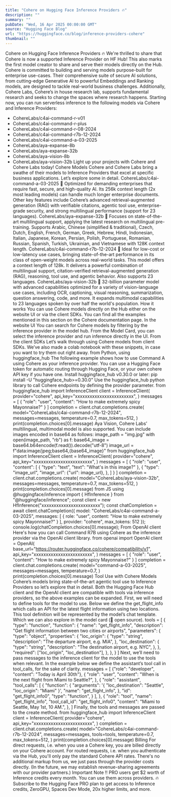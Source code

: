 ```yaml
---
title: "Cohere on Hugging Face Inference Providers 🔥"
description: ""
summary: ""
pubDate: "Wed, 16 Apr 2025 00:00:00 GMT"
source: "Hugging Face Blog"
url: "https://huggingface.co/blog/inference-providers-cohere"
thumbnail: ""
---
```


Cohere on Hugging Face Inference Providers 🔥
We're thrilled to share that Cohere is now a supported Inference Provider on HF Hub! This also marks the first model creator to share and serve their models directly on the Hub.
Cohere is committed to building and serving models purpose-built for enterprise use-cases. Their comprehensive suite of secure AI solutions, from cutting-edge Generative AI to powerful Embeddings and Ranking models, are designed to tackle real-world business challenges. Additionally, Cohere Labs, Cohere’s in house research lab, supports fundamental research and seeks to change the spaces where research happens.
Starting now, you can run serverless inference to the following models via Cohere and Inference Providers:
- CohereLabs/c4ai-command-r-v01
- CohereLabs/c4ai-command-r-plus
- CohereLabs/c4ai-command-r-08-2024
- CohereLabs/c4ai-command-r7b-12-2024
- CohereLabs/c4ai-command-a-03-2025
- CohereLabs/aya-expanse-8b
- CohereLabs/aya-expanse-32b
- CohereLabs/aya-vision-8b
- CohereLabs/aya-vision-32b
Light up your projects with Cohere and Cohere Labs today!
Cohere Models
Cohere and Cohere Labs bring a swathe of their models to Inference Providers that excel at specific business applications. Let’s explore some in detail.
CohereLabs/c4ai-command-a-03-2025 🔗
Optimized for demanding enterprises that require fast, secure, and high-quality AI. Its 256k context length (2x most leading models) can handle much longer enterprise documents. Other key features include Cohere’s advanced retrieval-augmented generation (RAG) with verifiable citations, agentic tool use, enterprise-grade security, and strong multilingual performance (support for 23 languages).
CohereLabs/aya-expanse-32b 🔗
Focuses on state-of-the-art multilingual support, applying the latest research on multilingual pre-training. Supports Arabic, Chinese (simplified & traditional), Czech, Dutch, English, French, German, Greek, Hebrew, Hindi, Indonesian, Italian, Japanese, Korean, Persian, Polish, Portuguese, Romanian, Russian, Spanish, Turkish, Ukrainian, and Vietnamese with 128K context length.
CohereLabs/c4ai-command-r7b-12-2024 🔗
Ideal for low-cost or low-latency use cases, bringing state-of-the-art performance in its class of open-weight models across real-world tasks. This model offers a context length of 128k. It delivers a powerful combination of multilingual support, citation-verified retrieval-augmented generation (RAG), reasoning, tool use, and agentic behavior. Also supports 23 languages.
CohereLabs/aya-vision-32b 🔗
32-billion parameter model with advanced capabilities optimized for a variety of vision-language use cases, including OCR, captioning, visual reasoning, summarization, question answering, code, and more. It expands multimodal capabilities to 23 languages spoken by over half the world's population.
How it works
You can use Cohere models directly on the Hub either on the website UI or via the client SDKs.
You can find all the examples mentioned in this section on the Cohere documentation page.
In the website UI
You can search for Cohere models by filtering by the inference provider in the model hub.
From the Model Card, you can select the inference provider and run inference directly in the UI.
From the client SDKs
Let’s walk through using Cohere models from client SDKs. We’ve also made a colab notebook with these snippets, in case you want to try them out right away.
from Python, using huggingface_hub
The following example shows how to use Command A using Cohere as your inference provider. You can use a Hugging Face token for automatic routing through Hugging Face, or your own cohere API key if you have one.
Install huggingface_hub
v0.30.0 or later:
pip install -U "huggingface_hub>=0.30.0"
Use the huggingface_hub
python library to call Cohere endpoints by defining the provider
parameter.
from huggingface_hub import InferenceClient
client = InferenceClient(
provider="cohere",
api_key="xxxxxxxxxxxxxxxxxxxxxxxx",
)
messages = [
{
"role": "user",
"content": "How to make extremely spicy Mayonnaise?"
}
]
completion = client.chat.completions.create(
model="CohereLabs/c4ai-command-r7b-12-2024",
messages=messages,
temperature=0.7,
max_tokens=512,
)
print(completion.choices[0].message)
Aya Vision, Cohere Labs’ multilingual, multimodal model is also supported. You can include images encoded in base64 as follows:
image_path = "img.jpg"
with open(image_path, "rb") as f:
base64_image = base64.b64encode(f.read()).decode("utf-8")
image_url = f"data:image/jpeg;base64,{base64_image}"
from huggingface_hub import InferenceClient
client = InferenceClient(
provider="cohere",
api_key="xxxxxxxxxxxxxxxxxxxxxxxx",
)
messages = [
{
"role": "user",
"content": [
{
"type": "text",
"text": "What's in this image?"
},
{
"type": "image_url",
"image_url": {"url": image_url},
},
]
}
]
completion = client.chat.completions.create(
model="CohereLabs/aya-vision-32b",
messages=messages,
temperature=0.7,
max_tokens=512,
)
print(completion.choices[0].message)
from JS using @huggingface/inference
import { HfInference } from "@huggingface/inference";
const client = new HfInference("xxxxxxxxxxxxxxxxxxxxxxxx");
const chatCompletion = await client.chatCompletion({
model: "CohereLabs/c4ai-command-a-03-2025",
messages: [
{
role: "user",
content: "How to make extremely spicy Mayonnaise?"
}
],
provider: "cohere",
max_tokens: 512
});
console.log(chatCompletion.choices[0].message);
From OpenAI client
Here's how you can call Command R7B using Cohere as the inference provider via the OpenAI client library.
from openai import OpenAI
client = OpenAI(
base_url="https://router.huggingface.co/cohere/compatibility/v1",
api_key="xxxxxxxxxxxxxxxxxxxxxxxx",
)
messages = [
{
"role": "user",
"content": "How to make extremely spicy Mayonnaise?"
}
]
completion = client.chat.completions.create(
model="command-a-03-2025",
messages=messages,
temperature=0.7,
)
print(completion.choices[0].message)
Tool Use with Cohere Models
Cohere’s models bring state-of-the-art agentic tool use to Inference Providers so let’s explore that in detail. Both the Hugging Face Hub client and the OpenAI client are compatible with tools via inference providers, so the above examples can be expanded.
First, we will need to define tools for the model to use. Below we define the get_flight_info
which calls an API for the latest flight information using two locations. This tool definition will be represented by the model’s chat template. Which we can also explore in the model card (🎉 open source).
tools = [
{
"type": "function",
"function": {
"name": "get_flight_info",
"description": "Get flight information between two cities or airports",
"parameters": {
"type": "object",
"properties": {
"loc_origin": {
"type": "string",
"description": "The departure airport, e.g. MIA",
},
"loc_destination": {
"type": "string",
"description": "The destination airport, e.g. NYC",
},
},
"required": ["loc_origin", "loc_destination"],
},
},
}
]
Next, we’ll need to pass messages to the inference client for the model to use the tools when relevant. In the example below we define the assistant’s tool call in tool_calls,
for the sake of clarity.
messages = [
{"role": "developer", "content": "Today is April 30th"},
{
"role": "user",
"content": "When is the next flight from Miami to Seattle?",
},
{
"role": "assistant",
"tool_calls": [
{
"function": {
"arguments": '{ "loc_destination": "Seattle", "loc_origin": "Miami" }',
"name": "get_flight_info",
},
"id": "get_flight_info0",
"type": "function",
}
],
},
{
"role": "tool",
"name": "get_flight_info",
"tool_call_id": "get_flight_info0",
"content": "Miami to Seattle, May 1st, 10 AM.",
},
]
Finally, the tools and messages are passed to the create method.
from huggingface_hub import InferenceClient
client = InferenceClient(
provider="cohere",
api_key="xxxxxxxxxxxxxxxxxxxxxxxx",
)
completion = client.chat.completions.create(
model="CohereLabs/c4ai-command-r7b-12-2024",
messages=messages,
tools=tools,
temperature=0.7,
max_tokens=512,
)
print(completion.choices[0].message)
Billing
For direct requests, i.e. when you use a Cohere key, you are billed directly on your Cohere account.
For routed requests, i.e. when you authenticate via the Hub, you'll only pay the standard Cohere API rates. There's no additional markup from us, we just pass through the provider costs directly. (In the future, we may establish revenue-sharing agreements with our provider partners.)
Important Note ‼️ PRO users get $2 worth of Inference credits every month. You can use them across providers. 🔥
Subscribe to the Hugging Face PRO plan to get access to Inference credits, ZeroGPU, Spaces Dev Mode, 20x higher limits, and more.